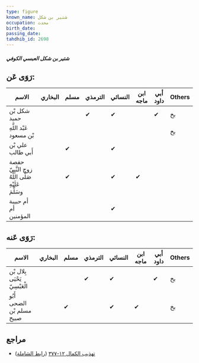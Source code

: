 ```yaml
---
type: figure
known_name: شتير بن شكل
occupation: محدث
birth_date:
passing_date:
tahdhib_id: 2698
---
```

##### شتير بن شكل العبسي الكوفي

## رَوَى عَن:
| الاسم                                               | البخاري | مسلم | الترمذي | النسائي | ابن ماجه | أبي داود | Others |
| --------------------------------------------------- | ------- | ---- | ------- | ------- | -------- | -------- | ------ |
| شكل بْن حميد                                        |         |      | ✔       | ✔       |          | ✔        | بخ     |
| عَبْد اللَّهِ بْن مسعود                             |         |      |         |         |          |          | بخ     |
| علي بْن أَبي طالب                                   |         | ✔    |         | ✔       |          |          |        |
| حفصة زوج النَّبِيّ صَلَّى اللَّهُ عَلَيْهِ وسَلَّمَ |         | ✔    |         | ✔       | ✔        |          |        |
| أم حبيبة أم المؤمنين                                |         |      |         | ✔       |          |          |        |
## رَوَى عَنه:
| الاسم                         | البخاري | مسلم | الترمذي | النسائي | ابن ماجه | أبي داود | Others |
| ----------------------------- | ------- | ---- | ------- | ------- | -------- | -------- | ------ |
| بِلال بْن يَحْيَى الْعَبْسِيّ |         |      | ✔       | ✔       |          | ✔        | بخ     |
| أَبُو الضحى مسلم بْن صبيح     |         | ✔    |         | ✔       | ✔        |          | بخ     |
## مراجع
- [تهذيب الكمال ١٢-٣٧٧](obsidian://open?vault=Tahdhib-al-Kamal&file=Figures/٢٦٩٨-شتير%20بن%20شكل%20العبسي%20الكوفي) ([رابط الشاملة](https://shamela.ws/book/3722/6150))